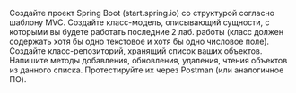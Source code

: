 
Создайте проект Spring Boot (start.spring.io) со структурой согласно шаблону MVC.
Создайте класс-модель, описывающий сущности, с которыми вы будете работать последние 2 лаб. работы (класс должен содержать хотя бы одно текстовое и хотя бы одно числовое поле).
Создайте класс-репозиторий, хранящий список ваших объектов.
Напишите методы добавления, обновления, удаления, чтения объектов из данного списка. Протестируйте их через Postman (или аналогичное ПО).
